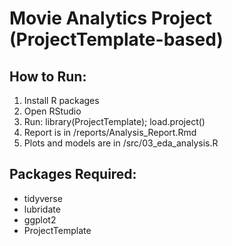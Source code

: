 # Movie Analytics Project (ProjectTemplate-based)

## How to Run:

1. Install R packages 
2. Open RStudio
3. Run: library(ProjectTemplate); load.project()
4. Report is in /reports/Analysis_Report.Rmd
5. Plots and models are in /src/03_eda_analysis.R

## Packages Required:
- tidyverse
- lubridate
- ggplot2
- ProjectTemplate
